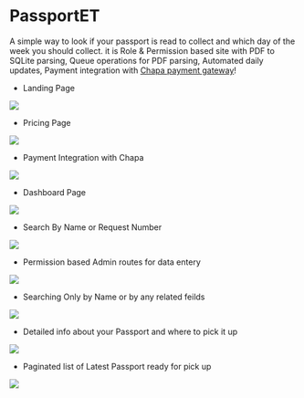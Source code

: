 # PassportET

A simple way to look if your passport is read to collect and which day of the week you should collect. it is Role & Permission based site with PDF to SQLite parsing, Queue operations for PDF parsing, Automated daily updates, Payment integration with [Chapa payment gateway](https://chapa.co)!

- Landing Page    
<img src="https://github.com/NegusNati/Airbnb-Experiences-Clone/assets/84500378/d26ace89-7e34-4cab-a540-ffeffc67068d"  >

- Pricing Page
 <img src="https://github.com/NegusNati/Airbnb-Experiences-Clone/assets/84500378/0b3c62af-62d3-4827-b7e5-913e2ba8a317"  >

- Payment Integration with Chapa
 <img src="https://github.com/NegusNati/Airbnb-Experiences-Clone/assets/84500378/e25b52c5-25e8-4b7d-84b8-2ca1558d7548">

- Dashboard Page
 <img src="https://github.com/NegusNati/Airbnb-Experiences-Clone/assets/84500378/e23679c6-dfba-47b1-9263-d7f09be8aacc">
 
 - Search By Name or Request Number
 <img src="https://github.com/NegusNati/Airbnb-Experiences-Clone/assets/84500378/b2babbbb-213f-4c0c-9d11-9f4002646a12">

 - Permission based Admin routes for data entery
 <img src="https://github.com/NegusNati/Airbnb-Experiences-Clone/assets/84500378/65b04087-cbd9-4ce8-ab25-9c85cbfb532b">

 - Searching Only by Name or by any related feilds
 <img src="https://github.com/NegusNati/Airbnb-Experiences-Clone/assets/84500378/e342046b-aa5a-4871-ad06-3e62999c5583">

  - Detailed info about your Passport and where to pick it up
 <img src="https://github.com/NegusNati/Airbnb-Experiences-Clone/assets/84500378/8d8ec474-db7f-41ac-b428-19988054924d">

  - Paginated list of Latest Passport ready for pick up 
 <img src="https://github.com/NegusNati/Airbnb-Experiences-Clone/assets/84500378/ae3132ca-28f6-43cc-b342-1e2322eb18b7">
